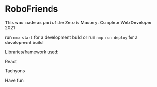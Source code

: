 # RoboFriends

This was made as part of the Zero to Mastery: Complete Web Developer 2021

run `nmp start` for a development build
or run `nmp run deploy` for a development build

Libraries/framework used:

React

Tachyons

Have fun
